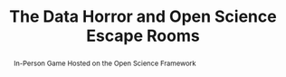 ---
abstract: "In-Person Game \n    Hosted on the Open Science Framework"
creators:
- Elisa Rodenburg
date: null
document_url: null
grand_parent: iPRES
institutions: []
keywords: []
landing_page_url: https://osf.io/hmr9c/
language: eng
layout: publication
license: CC-BY 4.0 International
notes_url: null
parent: iPRES 2022
publication_type: game
size: null
slides_url: null
source_name: iPRES:osf:hmr9c
stream_url: null
title: The Data Horror and Open Science Escape Rooms
year: 2022
---